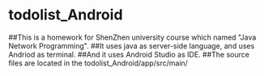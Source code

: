 # todolist_Android
##This is a homework for ShenZhen university course which named "Java Network Programming".
##It uses java as server-side language, and uses Andriod as terminal.
##And it uses Android Studio as IDE.
##The source files are located in the todolist_Android/app/src/main/
